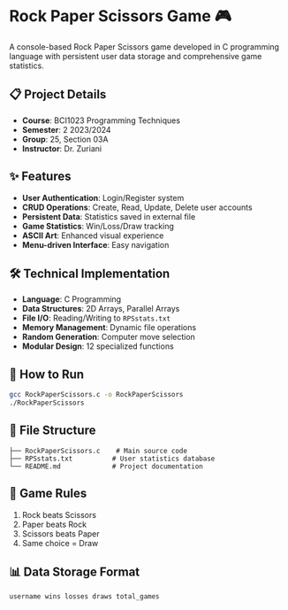 # Rock Paper Scissors Game 🎮

A console-based Rock Paper Scissors game developed in C programming language with persistent user data storage and comprehensive game statistics.

## 📋 Project Details
- **Course**: BCI1023 Programming Techniques
- **Semester**: 2 2023/2024
- **Group**: 25, Section 03A
- **Instructor**: Dr. Zuriani

## ✨ Features
- **User Authentication**: Login/Register system
- **CRUD Operations**: Create, Read, Update, Delete user accounts
- **Persistent Data**: Statistics saved in external file
- **Game Statistics**: Win/Loss/Draw tracking
- **ASCII Art**: Enhanced visual experience
- **Menu-driven Interface**: Easy navigation

## 🛠 Technical Implementation
- **Language**: C Programming
- **Data Structures**: 2D Arrays, Parallel Arrays
- **File I/O**: Reading/Writing to `RPSstats.txt`
- **Memory Management**: Dynamic file operations
- **Random Generation**: Computer move selection
- **Modular Design**: 12 specialized functions

## 🚀 How to Run
```bash
gcc RockPaperScissors.c -o RockPaperScissors
./RockPaperScissors
```

## 📁 File Structure
```
├── RockPaperScissors.c    # Main source code
├── RPSstats.txt          # User statistics database
└── README.md             # Project documentation
```

## 🎯 Game Rules
1. Rock beats Scissors
2. Paper beats Rock  
3. Scissors beats Paper
4. Same choice = Draw

## 📊 Data Storage Format
```
username wins losses draws total_games
```